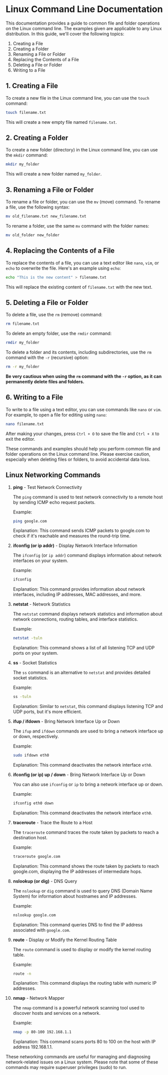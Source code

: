 # Linux Command Line Documentation

This documentation provides a guide to common file and folder operations on the Linux command line. The examples given are applicable to any Linux distribution. In this guide, we'll cover the following topics:

1. Creating a File
2. Creating a Folder
3. Renaming a File or Folder
4. Replacing the Contents of a File
5. Deleting a File or Folder
6. Writing to a File

## 1. Creating a File

To create a new file in the Linux command line, you can use the `touch` command:

```bash
touch filename.txt
```

This will create a new empty file named `filename.txt`.

## 2. Creating a Folder

To create a new folder (directory) in the Linux command line, you can use the `mkdir` command:

```bash
mkdir my_folder
```

This will create a new folder named `my_folder`.

## 3. Renaming a File or Folder

To rename a file or folder, you can use the `mv` (move) command. To rename a file, use the following syntax:

```bash
mv old_filename.txt new_filename.txt
```

To rename a folder, use the same `mv` command with the folder names:

```bash
mv old_folder new_folder
```

## 4. Replacing the Contents of a File

To replace the contents of a file, you can use a text editor like `nano`, `vim`, or `echo` to overwrite the file. Here's an example using `echo`:

```bash
echo "This is the new content" > filename.txt
```

This will replace the existing content of `filename.txt` with the new text.

## 5. Deleting a File or Folder

To delete a file, use the `rm` (remove) command:

```bash
rm filename.txt
```

To delete an empty folder, use the `rmdir` command:

```bash
rmdir my_folder
```

To delete a folder and its contents, including subdirectories, use the `rm` command with the `-r` (recursive) option:

```bash
rm -r my_folder
```

**Be very cautious when using the `rm` command with the `-r` option, as it can permanently delete files and folders.**

## 6. Writing to a File

To write to a file using a text editor, you can use commands like `nano` or `vim`. For example, to open a file for editing using `nano`:

```bash
nano filename.txt
```

After making your changes, press `Ctrl + O` to save the file and `Ctrl + X` to exit the editor.

These commands and examples should help you perform common file and folder operations on the Linux command line. Please exercise caution, especially when deleting files or folders, to avoid accidental data loss.

## Linux Networking Commands

1. **ping** - Test Network Connectivity

   The `ping` command is used to test network connectivity to a remote host by sending ICMP echo request packets.

   Example:

   ```bash
   ping google.com
   ```

   Explanation: This command sends ICMP packets to google.com to check if it's reachable and measures the round-trip time.

2. **ifconfig (or ip addr)** - Display Network Interface Information

   The `ifconfig` (or `ip addr`) command displays information about network interfaces on your system.

   Example:

   ```bash
   ifconfig
   ```

   Explanation: This command provides information about network interfaces, including IP addresses, MAC addresses, and more.

3. **netstat** - Network Statistics

   The `netstat` command displays network statistics and information about network connections, routing tables, and interface statistics.

   Example:

   ```bash
   netstat -tuln
   ```

   Explanation: This command shows a list of all listening TCP and UDP ports on your system.

4. **ss** - Socket Statistics

   The `ss` command is an alternative to `netstat` and provides detailed socket statistics.

   Example:

   ```bash
   ss -tuln
   ```

   Explanation: Similar to `netstat`, this command displays listening TCP and UDP ports, but it's more efficient.

5. **ifup / ifdown** - Bring Network Interface Up or Down

   The `ifup` and `ifdown` commands are used to bring a network interface up or down, respectively.

   Example:

   ```bash
   sudo ifdown eth0
   ```

   Explanation: This command deactivates the network interface `eth0`.

6. **ifconfig (or ip) up / down** - Bring Network Interface Up or Down

   You can also use `ifconfig` or `ip` to bring a network interface up or down.

   Example:

   ```bash
   ifconfig eth0 down
   ```

   Explanation: This command deactivates the network interface `eth0`.

7. **traceroute** - Trace the Route to a Host

   The `traceroute` command traces the route taken by packets to reach a destination host.

   Example:

   ```bash
   traceroute google.com
   ```

   Explanation: This command shows the route taken by packets to reach google.com, displaying the IP addresses of intermediate hops.

8. **nslookup (or dig)** - DNS Query

   The `nslookup` or `dig` command is used to query DNS (Domain Name System) for information about hostnames and IP addresses.

   Example:

   ```bash
   nslookup google.com
   ```

   Explanation: This command queries DNS to find the IP address associated with `google.com`.

9. **route** - Display or Modify the Kernel Routing Table

   The `route` command is used to display or modify the kernel routing table.

   Example:

   ```bash
   route -n
   ```

   Explanation: This command displays the routing table with numeric IP addresses.

10. **nmap** - Network Mapper

    The `nmap` command is a powerful network scanning tool used to discover hosts and services on a network.

    Example:

    ```bash
    nmap -p 80-100 192.168.1.1
    ```

    Explanation: This command scans ports 80 to 100 on the host with IP address 192.168.1.1.

These networking commands are useful for managing and diagnosing network-related issues on a Linux system. Please note that some of these commands may require superuser privileges (sudo) to run.
